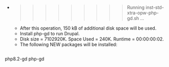 * >>>>>>>>> Running inst-std-xtra-opw-php-gd.sh ...
  * After this operation, 150 kB of additional disk space will be used.
  * Install php-gd to run Drupal.
  * Disk size = 7102920K. Space Used = 240K. Runtime = 00:00:00:02.
  * The following NEW packages will be installed:
  ```bash
php8.2-gd php-gd
  ```
